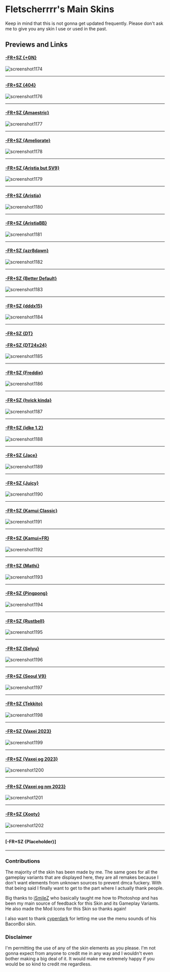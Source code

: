 # Fletscherrrr's Main Skins
Keep in mind that this is not gonna get updated frequently. Please don't ask me to give you any skin I use or used in the past.  

## Previews and Links  

#### [-FR+SZ {+GN}](https://drive.google.com/file/d/1Dl5NnUUGlmhEeZH4i-1aCUHsE3_wOaB-/view?usp=drive_link)  
![screenshot1174](https://github.com/Fletscherrrr/Skins/assets/115947237/72d28f30-7a58-4940-93d3-ca7f328dfcdc)

____

#### [-FR+SZ {404}](https://drive.google.com/file/d/1xtMFQ248seQdTVsc2Be950U7uVYuG-Zr/view?usp=drive_link)  
![screenshot1176](https://github.com/Fletscherrrr/Skins/assets/115947237/831527dd-c0e8-4464-9d0a-1706e3777c01)

____

#### [-FR+SZ {Amaestric}](https://drive.google.com/file/d/1yroWfTpi5BWdrK8JPkrrdj6ncylEgXMu/view?usp=drive_link)  
![screenshot1177](https://github.com/Fletscherrrr/Skins/assets/115947237/52db2d0d-9e1d-4a79-9424-6dfadb368c2f)

____

#### [-FR+SZ {Ameliorate}](https://drive.google.com/file/d/1tda3T0fOPEwyqgFZaU-ngdUCyM7yXlSk/view?usp=drive_link)  
![screenshot1178](https://github.com/Fletscherrrr/Skins/assets/115947237/4c41d644-b13f-465e-b967-1243a972716b)

____

#### [-FR+SZ {Aristia but SV9}](https://drive.google.com/file/d/1zoAfKzCNifVSXVeOyzHwmcOnB67DZR9n/view?usp=drive_link)  
![screenshot1179](https://github.com/Fletscherrrr/Skins/assets/115947237/afd255b0-b405-4818-bdb8-8e5c5629bf8b)

____

#### [-FR+SZ {Aristia}](https://drive.google.com/file/d/1MCeO6EuJCX-DEsbIrvc_XDafdOkzn1-b/view?usp=drive_link)  
![screenshot1180](https://github.com/Fletscherrrr/Skins/assets/115947237/7c95d7d0-9982-4195-9cb6-172e4f0fd616)

____

#### [-FR+SZ {AristiaBB}](https://drive.google.com/file/d/1AXr0_pXR-9Nj_asztZV9F9YECZ5vVukt/view?usp=drive_link)  
![screenshot1181](https://github.com/Fletscherrrr/Skins/assets/115947237/2ad9345b-a6e0-45b9-90fc-bc0ba9427e44)

____

#### [-FR+SZ {azr8dawn}](https://drive.google.com/file/d/1KxCMkKecYZKdnqqg3Cj0ol79PX8kRIoo/view?usp=drive_link)  
![screenshot1182](https://github.com/Fletscherrrr/Skins/assets/115947237/2e147d1f-c447-4f77-baba-dfa2c8ed4c6c)

____

#### [-FR+SZ {Better Default}](https://drive.google.com/file/d/1YUlElLfylK45yvYO7Opj2q2bx4hgGBRq/view?usp=drive_link)  
![screenshot1183](https://github.com/Fletscherrrr/Skins/assets/115947237/de1b8948-819c-4147-a508-8349a40ef9a2)

____

#### [-FR+SZ {dddx15}](https://drive.google.com/file/d/1WZIAAoqCl-gcfXh88bvxzpCpW_eiWFoN/view?usp=drive_link)  
![screenshot1184](https://github.com/Fletscherrrr/Skins/assets/115947237/94f94bbd-348c-412a-b79f-78bf64dab424)

____

#### [-FR+SZ {DT}](https://drive.google.com/file/d/1JgN-xx8vjjccebcvsa5TbhytxlLg04_G/view?usp=drive_link)  
#### [-FR+SZ {DT24x24}](https://drive.google.com/file/d/1KLg5fvua1znQaa8OlT-k5EZ_uK41vMzS/view?usp=drive_link)  
![screenshot1185](https://github.com/Fletscherrrr/Skins/assets/115947237/af647642-9022-4d60-b124-19b9d3666712)

____

#### [-FR+SZ {Freddie}](https://drive.google.com/file/d/1Hiws7FqdFeq7tF06H8PW6Y7Y39AaXIel/view?usp=drive_link)  
![screenshot1186](https://github.com/Fletscherrrr/Skins/assets/115947237/8e606926-b7f6-4cb7-a3ba-c08157aaa65f)

____

#### [-FR+SZ {hvick kinda}](https://drive.google.com/file/d/1Kqag337IzYVsRSaziYYjJlUMjE6xKTMw/view?usp=drive_link)  
![screenshot1187](https://github.com/Fletscherrrr/Skins/assets/115947237/b749e1ac-1f0d-4324-83e8-0c082f093c17)

____

#### [-FR+SZ {idke 1.2}](https://drive.google.com/file/d/1vpQZHQ8vvTnYxOinQI9cPItEZHj9bN5h/view?usp=drive_link)  
![screenshot1188](https://github.com/Fletscherrrr/Skins/assets/115947237/03fc3ef5-cfbe-474a-b112-a2a8946e8f95)

____

#### [-FR+SZ {Jace}](https://drive.google.com/file/d/1G-qJcugcI9yc6Rd2tQvMEKKkV6RSkJ7s/view?usp=drive_link)  
![screenshot1189](https://github.com/Fletscherrrr/Skins/assets/115947237/85fb6d77-9739-40c4-966d-7a117b8f2b41)

____

#### [-FR+SZ {Juicy}](https://drive.google.com/file/d/1IufPg6zNpdCeXkPpX5bxctwyzlNrlCMQ/view?usp=drive_link)  
![screenshot1190](https://github.com/Fletscherrrr/Skins/assets/115947237/8ac32f00-b232-48c9-b51e-71e5c8be27e0)

____

#### [-FR+SZ {Kamui Classic}](https://drive.google.com/file/d/1XktC3kZJzwxMy3XxLMEfcQHWKOVKSHys/view?usp=drive_link)  
![screenshot1191](https://github.com/Fletscherrrr/Skins/assets/115947237/9ed534e0-8ef6-4e0f-ade1-4f8ba16f715e)

____

#### [-FR+SZ {Kamui+FR}](https://drive.google.com/file/d/1KqcKkV-jrezRyHM-iJy_Wajw0ovCci9a/view?usp=drive_link)  
![screenshot1192](https://github.com/Fletscherrrr/Skins/assets/115947237/e761c5c3-14b6-4d9a-bb9e-ffd40c538047)

____

#### [-FR+SZ {Mathi}](https://drive.google.com/file/d/1eAJ55fr-YPIDVc5U6U_DqvGf49nfihlu/view?usp=drive_link)  
![screenshot1193](https://github.com/Fletscherrrr/Skins/assets/115947237/1aca8cd0-5fe4-4f1a-a5b6-e9a5219b9566)

____

#### [-FR+SZ {Pingpong}](https://drive.google.com/file/d/1OAzzjYOjSTjydRJSayWNAcAFQX1ZI744/view?usp=drive_link)  
![screenshot1194](https://github.com/Fletscherrrr/Skins/assets/115947237/dad20e9e-15b0-4646-bc4c-187cd05c0b42)

____

#### [-FR+SZ {Rustbell}](https://drive.google.com/file/d/1Y62SI3dhSsW8fMAY8vGdBxqq9BH0SGFV/view?usp=drive_link)  
![screenshot1195](https://github.com/Fletscherrrr/Skins/assets/115947237/15181dfe-3d7e-47aa-97b8-007343d838e4)

____

#### [-FR+SZ {Selyu}](https://drive.google.com/file/d/1RRTekbih7gI2C_fbVca-jIMtBMM1pwDj/view?usp=drive_link)  
![screenshot1196](https://github.com/Fletscherrrr/Skins/assets/115947237/f31fd2cc-fcce-4f61-b117-973e89e759d5)

____

#### [-FR+SZ {Seoul V9}](https://drive.google.com/file/d/1IsOP6SalbAysQaI6xCdl4cCL6GjW_IzO/view?usp=drive_link)  
![screenshot1197](https://github.com/Fletscherrrr/Skins/assets/115947237/ba5bbc46-c306-4659-8b7f-285583d145f6)

____

#### [-FR+SZ {Tekkito}](https://drive.google.com/file/d/1o2pIHuTHEyPjIrjXmWN8uebz3Ct9pu-2/view?usp=drive_link)  
![screenshot1198](https://github.com/Fletscherrrr/Skins/assets/115947237/c4268105-e81b-4376-96da-ef7ed1359bce)

____

#### [-FR+SZ {Vaxei 2023}](https://drive.google.com/file/d/1NSb9dntlVTQLIj_-FePyO3YkkQaZTGSY/view?usp=drive_link)  
![screenshot1199](https://github.com/Fletscherrrr/Skins/assets/115947237/c2870dd1-db91-4c85-ad82-7924c8fb42af)

____

#### [-FR+SZ {Vaxei og 2023}](https://drive.google.com/file/d/1JlQZkMcNIeg-AA-E1iPQyo011WyATym1/view?usp=drive_link)  
![screenshot1200](https://github.com/Fletscherrrr/Skins/assets/115947237/cfdfacee-6baf-40e6-a2e8-2ab104f5ebc7)

____

#### [-FR+SZ {Vaxei og nm 2023}](https://drive.google.com/file/d/1p1cF-UDU8WQe7ykvDqmmkEM2qVZDfkEk/view?usp=drive_link)  
![screenshot1201](https://github.com/Fletscherrrr/Skins/assets/115947237/04cf73be-b904-41a2-a257-57c49475cbe1)

____

#### [-FR+SZ {Xooty}](https://drive.google.com/file/d/1ejU3bbfXud3ZCJhZeaeBsDwSUlib7BBE/view?usp=drive_link)  
![screenshot1202](https://github.com/Fletscherrrr/Skins/assets/115947237/79c5076d-3d85-4b39-88cd-4ab8e70d760b)

____

#### [-FR+SZ {Placeholder}]  

____

### Contributions
The majority of the skin has been made by me. The same goes for all the gameplay variants that are displayed here, they are all remakes because I don't want elements from unknown sources to prevent dmca fuckery.
With that being said I finally want to get to the part where I actually thank people.

Big thanks to [iSmileZ](https://twitter.com/SZskins) who basically taught me how to Photoshop and has been my main source of feedback for this Skin and its Gameplay Variants.
He also made the Mod Icons for this Skin so thanks again!

I also want to thank [cyperdark](https://twitter.com/cpol_owo) for letting me use the menu sounds of his BaconBoi skin.

### Disclaimer
I'm permitting the use of any of the skin elements as you please. I'm not gonna expect from anyone to credit me in any way and I wouldn't even bother making a big deal of it.
It would make me extremely happy if you would be so kind to credit me regardless.
